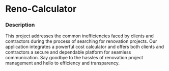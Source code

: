 # Reno-Calculator

### Description
This project addresses the common inefficiencies faced by clients and contractors during the process of searching for renovation projects. Our application integrates a powerful cost calculator and offers both clients and contractors a secure and dependable platform for seamless communication. Say goodbye to the hassles of renovation project management and hello to efficiency and transparency.

